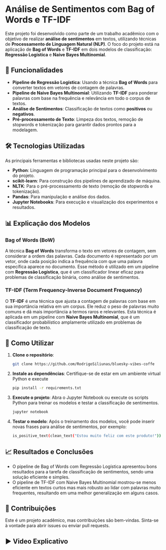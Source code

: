 # Análise de Sentimentos com Bag of Words e TF-IDF

Este projeto foi desenvolvido como parte de um trabalho acadêmico com o objetivo de realizar **análise de sentimentos** em textos, utilizando técnicas de **Processamento de Linguagem Natural (NLP)**. O foco do projeto está na aplicação de **Bag of Words** e **TF-IDF** em dois modelos de classificação: **Regressão Logística** e **Naive Bayes Multinomial**.

## 🚀 Funcionalidades

- **Pipeline de Regressão Logística**: Usando a técnica **Bag of Words** para converter textos em vetores de contagem de palavras.
- **Pipeline de Naive Bayes Multinomial**: Utilizando **TF-IDF** para ponderar palavras com base na frequência e relevância em todo o corpus de textos.
- **Análise de Sentimentos**: Classificação de textos como **positivos** ou **negativos**.
- **Pré-processamento de Texto**: Limpeza dos textos, remoção de stopwords e tokenização para garantir dados prontos para a modelagem.

## 🛠️ Tecnologias Utilizadas

As principais ferramentas e bibliotecas usadas neste projeto são:

- **Python**: Linguagem de programação principal para o desenvolvimento do projeto.
- **scikit-learn**: Para construção dos pipelines de aprendizado de máquina.
- **NLTK**: Para o pré-processamento de texto (remoção de stopwords e tokenização).
- **Pandas**: Para manipulação e análise dos dados.
- **Jupyter Notebooks**: Para execução e visualização dos experimentos e resultados.

## 📊 Explicação dos Modelos

### Bag of Words (BoW)
A técnica **Bag of Words** transforma o texto em vetores de contagem, sem considerar a ordem das palavras. Cada documento é representado por um vetor, onde cada posição indica a frequência com que uma palavra específica aparece no documento. Esse método é utilizado em um pipeline com **Regressão Logística**, que é um classificador linear eficaz para problemas de classificação binária, como análise de sentimentos.

### TF-IDF (Term Frequency-Inverse Document Frequency)
O **TF-IDF** é uma técnica que ajusta a contagem de palavras com base em sua importância relativa em um corpus. Ele reduz o peso de palavras muito comuns e dá mais importância a termos raros e relevantes. Esta técnica é aplicada em um pipeline com **Naive Bayes Multinomial**, que é um classificador probabilístico amplamente utilizado em problemas de classificação de texto.

## 📝 Como Utilizar

1. **Clone o repositório**:
   ```bash
   git clone https://github.com/RodrigoSiliunas/bluesky-vibes-coffe
   ```
2. **Instale as dependências**: Certifique-se de estar em um ambiente virtual Python e execute
   ```bash
   pip install -r requirements.txt
   ```
3. **Execute o projeto**: Abra o Jupyter Notebook ou execute os scripts Python para treinar os modelos e testar a classificação de sentimentos.
   ```bash
   jupyter notebook
   ```
4. **Testar o modelo**: Após o treinamento dos modelos, você pode inserir novas frases para análise de sentimentos, por exemplo:
   ```bash
   is_positive_text(clean_text("Estou muito feliz com este produto!"))
   ```

## 📈 Resultados e Conclusões
* O pipeline de Bag of Words com Regressão Logística apresentou bons resultados para a tarefa de classificação de sentimentos, sendo uma solução eficiente e simples.
* O pipeline de TF-IDF com Naive Bayes Multinomial mostrou-se menos eficiente em textos curtos mas mais robusto ao lidar com palavras muito frequentes, resultando em uma melhor generalização em alguns casos.

## 🤝 Contribuições
Este é um projeto acadêmico, mas contribuições são bem-vindas. Sinta-se à vontade para abrir issues ou enviar pull requests.

## ▶️ Video Explicativo
